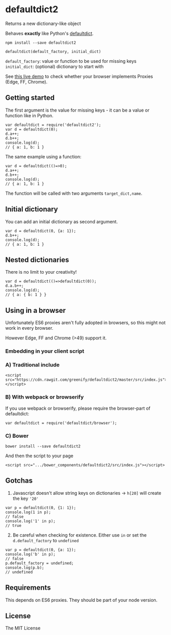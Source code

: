 defaultdict2
============

Returns a new dictionary-like object

Behaves __exactly__ like Python's [defaultdict](https://docs.python.org/3/library/collections.html#collections.defaultdict).

```
npm install --save defaultdict2
```

`defaultdict(default_factory, initial_dict)`

`default_factory`: value or function to be used for missing keys
`initial_dict`: (optional) dictionary to start with

See [this live demo](http://jsbin.com/fiqecu/edit?js,console) to check whether
your browser implements Proxies (Edge, FF, Chrome).

Getting started
---------------

The first argument is the value for missing keys - it can be a value or function like in Python.

```
var defaultdict = require('defaultdict2');
var d = defaultdict(0);
d.a++; 
d.b++;
console.log(d);
// { a: 1, b: 1 }
```

The same example using a function:

```
var d = defaultdict(()=>0);
d.a++; 
d.b++;
console.log(d);
// { a: 1, b: 1 }
```

The function will be called with two arguments `target_dict,name`.

Initial dictionary
-----------------

You can add an initial dictionary as second argument.

```
var d = defaultdict(0, {a: 1});
d.b++;
console.log(d);
// { a: 1, b: 1 }
```

Nested dictionaries
-------------------

There is no limit to your creativity!

```
var d = defaultdict(()=>defaultdict(0));
d.a.b++;
console.log(d);
// { a: { b: 1 } }
```

Using in a browser
------------------

Unfortunately ES6 proxies aren't fully adopted in browsers,
so this might not work in every browser.

However Edge, FF and Chrome (>49) support it.

### Embedding in your client script

### A) Traditional include


```
<script src="https://cdn.rawgit.com/greenify/defaultdict2/master/src/index.js"></script>
```

### B) With webpack or browserify

If you use webpack or browserify, please require the browser-part of defaultdict:

```
var defaultdict = require('defaultdict/browser');
```

### C) Bower


```
bower install --save defaultdict2
```

And then the script to your page 

```
<script src=".../bower_components/defaultdict2/src/index.js"></script>
```

Gotchas
-------

1) Javascript doesn't allow string keys on dictionaries -> `h[20]` will create the key `'20'`

```
var p = defaultdict(0, {1: 1});
console.log(1 in p);
// false
console.log('1' in p);
// true
```

2) Be careful when checking for existence. Either use `in` or set the `d.default_factory` to `undefined`

```
var p = defaultdict(0, {a: 1});
console.log('b' in p);
// false
p.default_factory = undefined;
console.log(p.b);
// undefined
```

Requirements
------------

This depends on ES6 proxies. They should be part of your node version.

License
-------

The MIT License
